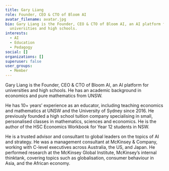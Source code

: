 ```yaml
---
title: Gary Liang
role: Founder, CEO & CTO of Bloom AI
avatar_filename: avatar.jpg
bio: Gary Liang is the Founder, CEO & CTO of Bloom AI, an AI platform for
  universities and high schools.
interests:
  - AI
  - Education
  - Pedagogy
social: []
organizations: []
superuser: false
user_groups:
  - Member
---
```

Gary Liang is the Founder, CEO & CTO of Bloom AI, an AI platform for universities and high schools. He has an academic background in economics and pure mathematics from UNSW.

He has 10+ years’ experience as an educator, including teaching economics and mathematics at UNSW and the University of Sydney since 2016. He previously founded a high school tuition company specialising in small, personalised classes in mathematics, sciences and economics. He is the author of the HSC Economics Workbook for Year 12 students in NSW.

He is a trusted advisor and consultant to global leaders on the topics of AI and strategy. He was a management consultant at McKinsey & Company, working with C-level executives across Australia, the US, and Japan. He performed research at the McKinsey Global Institute, McKinsey’s internal thinktank, covering topics such as globalisation, consumer behaviour in Asia, and the African economy.
